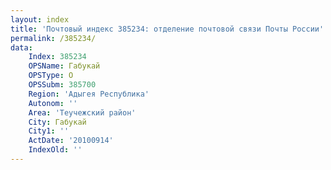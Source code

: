 ```yaml
---
layout: index
title: 'Почтовый индекс 385234: отделение почтовой связи Почты России'
permalink: /385234/
data:
    Index: 385234
    OPSName: Габукай
    OPSType: О
    OPSSubm: 385700
    Region: 'Адыгея Республика'
    Autonom: ''
    Area: 'Теучежский район'
    City: Габукай
    City1: ''
    ActDate: '20100914'
    IndexOld: ''
---
```

